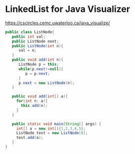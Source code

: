 # LinkedList for Java Visualizer
https://cscircles.cemc.uwaterloo.ca/java_visualize/
```Java
public class ListNode{
   public int val;
   public ListNode next;
   public ListNode(int n){
      val = n;
   }
   public void add(int n){
      ListNode p = this;
      while(p.next!=null){
         p = p.next;
      }
      p.next = new ListNode(n);
   }

   public void add(int[] a){
     for(int n: a){
       this.add(n);
     }
   }

   public static void main(String[] args) {
     int[] a = new int[]{1,2,3,4,5};
     ListNode test = new ListNode(0);
     test.add(a);
   }
}
```
